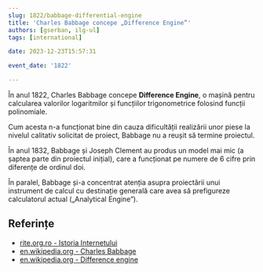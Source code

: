 ```yaml
---
slug: 1822/babbage-differential-engine
title: 'Charles Babbage concepe „Difference Engine”'
authors: [gserban, ilg-ul]
tags: [international]

date: 2023-12-23T15:57:31

event_date: '1822'

---
```


În anul 1822, Charles Babbage concepe **Difference Engine**, o mașină
pentru calcularea valorilor logaritmilor și funcțiilor trigonometrice
folosind funcții polinomiale.

<!-- truncate -->

Cum acesta n-a funcționat bine din
cauza dificultății realizării unor piese la nivelul calitativ
solicitat de proiect, Babbage nu a reușit să termine proiectul.

În anul 1832, Babbage și Joseph Clement au produs un model mai mic
(a șaptea parte din proiectul inițial), care a funcționat pe numere
de 6 cifre prin diferențe de ordinul doi.

În paralel, Babbage și-a concentrat
atenția asupra proiectării unui instrument de calcul cu destinație generală
care avea să prefigureze calculatorul actual („Analytical Engine”).

## Referințe

- [rite.org.ro - Istoria Internetului](https://rite.org.ro/istoria-internetului/)
- [en.wikipedia.org - Charles Babbage](https://en.wikipedia.org/wiki/Charles_Babbage)
- [en.wikipedia.org - Difference engine](https://en.wikipedia.org/wiki/Difference_engine)
